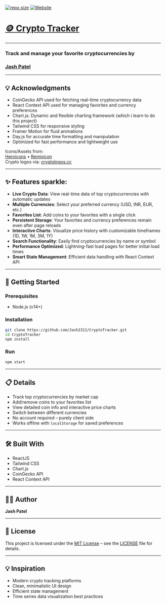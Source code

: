 [![repo size](https://img.shields.io/github/repo-size/ThereIsSomething/books.svg)](https://github.com/Jash2511/CryptoTracker/archive/refs/heads/main.zip) [![Website](https://img.shields.io/website-up-down-green-red/https/shields.io.svg?label=website)](https://cryptrackjash.netlify.app)


# [🪙 Crypto Tracker](https://cryptrackjash.netlify.app)

--- 

### Track and manage your favorite cryptocurrencies by 
### [**Jash Patel**](https://github.com/Jash2312)

---

## 💡 Acknowledgments

- CoinGecko API used for fetching real-time cryptocurrency data
- React Context API used for managing favorites and currency preferences
- Chart.js: Dynamic and flexible charting framework (which i learn to do this project)
- Tailwind CSS for responsive styling
- Framer Motion for fluid animations
- Day.js for accurate time formatting and manipulation
- Optimized for fast performance and lightweight use

Icons/Assets from:\
[Heroicons](https://heroicons.com/) • [Remixicon](https://remixicon.com/)\
Crypto logos via: [cryptologos.cc](https://cryptologos.cc)

---

## ✨ Features sparkle:

- **Live Crypto Data**: View real-time data of top cryptocurrencies with automatic updates
- **Multiple Currencies**: Select your preferred currency (USD, INR, EUR, etc.)
- **Favorites List**: Add coins to your favorites with a single click
- **Persistent Storage**: Your favorites and currency preferences remain even after page reloads
- **Interactive Charts**: Visualize price history with customizable timeframes (1D, 1W, 1M, 3M, 1Y)
- **Search Functionality**: Easily find cryptocurrencies by name or symbol
- **Performance Optimized**: Lightning-fast load pages for better initial load times
- **Smart State Management**: Efficient data handling with React Context API

---

## 🚀 Getting Started

### Prerequisites

- Node.js (v14+)

### Installation

```bash
git clone https://github.com/Jash2312/CryptoTracker.git
cd CryptoTracker
npm install
```

### Run

```bash
npm start
```

---

## 📋 Details

- Track top cryptocurrencies by market cap
- Add/remove coins to your favorites list
- View detailed coin info and interactive price charts
- Switch between different currencies
- No account required – purely client side
- Works offline with `localStorage` for saved preferences

---

## 🛠 Built With

- ReactJS
- Tailwind CSS
- Chart.js
- CoinGecko API
- React Context API

---

## 👨‍💼 Author

**Jash Patel**

---

## 🗾 License

This project is licensed under the [MIT License](https://opensource.org/licenses/MIT) – see the [LICENSE](LICENSE) file for details.

---

## 💡 Inspiration

- Modern crypto tracking platforms
- Clean, minimalistic UI design
- Efficient state management
- Time series data visualization best practices

